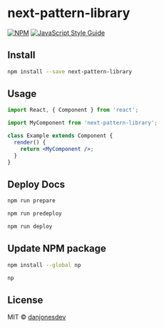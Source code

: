 # next-pattern-library

>

[![NPM](https://img.shields.io/npm/v/next-pattern-library.svg)](https://www.npmjs.com/package/next-pattern-library) [![JavaScript Style Guide](https://img.shields.io/badge/code_style-standard-brightgreen.svg)](https://standardjs.com)

## Install

```bash
npm install --save next-pattern-library
```

## Usage

```jsx
import React, { Component } from 'react';

import MyComponent from 'next-pattern-library';

class Example extends Component {
  render() {
    return <MyComponent />;
  }
}
```

## Deploy Docs

```bash
npm run prepare
```

```bash
npm run predeploy
```

```bash
npm run deploy
```

## Update NPM package

```bash
npm install --global np
```

```bash
np
```

## License

MIT © [danjonesdev](https://github.com/danjonesdev)
